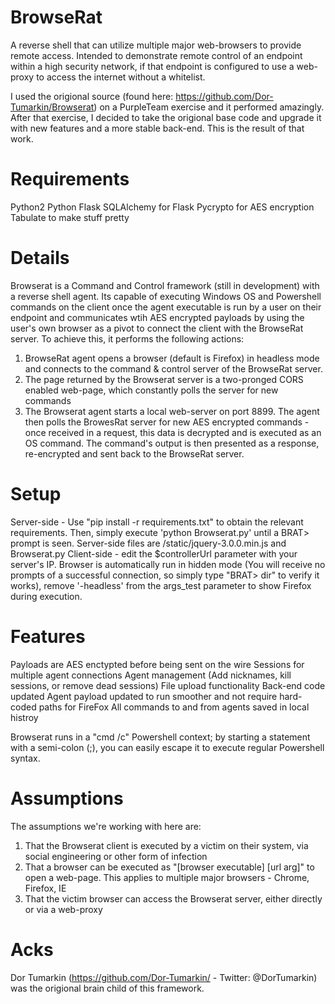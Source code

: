 # BrowseRat
A reverse shell that can utilize multiple major web-browsers to provide remote access. Intended to demonstrate remote control of an endpoint within a high security network, if that endpoint is configured to use a web-proxy to access the internet without a whitelist.

I used the origional source (found here: https://github.com/Dor-Tumarkin/Browserat) on a PurpleTeam exercise and it performed amazingly.  After that exercise, I decided to take the origional base code and upgrade it with new features and a more stable back-end. This is the result of that work. 

# Requirements
Python2
Python Flask
SQLAlchemy for Flask
Pycrypto for AES encryption
Tabulate to make stuff pretty

# Details
Browserat is a Command and Control framework (still in development) with a reverse shell agent. Its capable of executing Windows OS and Powershell commands on the client once the agent executable is run by a user on their endpoint and communicates wtih AES encrypted payloads by using the user's own browser as a pivot to connect the client with the BrowseRat server. To achieve this, it performs the following actions:

1. BrowseRat agent opens a browser (default is Firefox) in headless mode and connects to the command & control server of the BrowseRat server.
2. The page returned by the Browserat server is a two-pronged CORS enabled web-page, which constantly polls the server for new commands 
3. The Browserat agent starts a local web-server on port 8899.  The agent then polls the BrowesRat server for new AES encrypted commands  - once received in a request, this data is decrypted and is executed as an OS command. The command's output is then presented as a response, re-encrypted and sent back to the BrowseRat server.

# Setup
Server-side - Use "pip install -r requirements.txt" to obtain the relevant requirements. Then, simply execute 'python Browserat.py' until a BRAT> prompt is seen. Server-side files are /static/jquery-3.0.0.min.js and Browserat.py
Client-side - edit the $controllerUrl parameter with your server's IP. Browser is automatically run in hidden mode (You will receive no prompts of a successful connection, so simply type "BRAT> dir" to verify it works), remove '-headless' from the args_test parameter to show Firefox during execution. 

# Features
  Payloads are AES enctypted before being sent on the wire
  Sessions for multiple agent connections 
  Agent management (Add nicknames, kill sessions, or remove dead sessions)
  File upload functionality
  Back-end code updated
  Agent payload updated to run smoother and not require hard-coded paths for FireFox
  All commands to and from agents saved in local histroy 

Browserat runs in a "cmd /c" Powershell context; by starting a statement with a semi-colon (;), you can easily escape it to execute regular Powershell syntax.

# Assumptions
The assumptions we're working with here are:

1. That the Browserat client is executed by a victim on their system, via social engineering or other form of infection
2. That a browser can be executed as "[browser executable] [url arg]" to open a web-page. This applies to multiple major browsers - Chrome, Firefox, IE
3. That the victim browser can access the Browserat server, either directly or via a web-proxy

# Acks
Dor Tumarkin (https://github.com/Dor-Tumarkin/ - Twitter: @DorTumarkin) was the origional brain child of this framework.   
